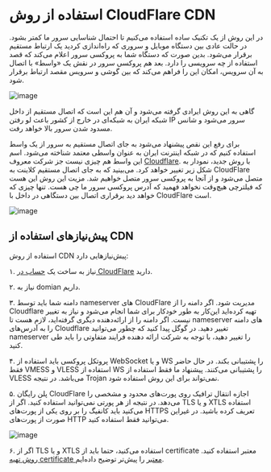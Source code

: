 # استفاده از روش CloudFlare CDN

در این روش از یک تکنیک ساده استفاده می‌کنیم تا احتمال شناسایی سرور ما کمتر بشود. در حالت عادی بین دستگاه موبایل و سروری که راه‌اندازی کردید یک ارتباط مستقیم برقرار می‌شود. بدین صورت که دستگاه شما به پروکسی سرور اعلام می‌کند که قصد استفاده از چه سرویسی را دارد. بعد هم پروکسی سرور در نقش یک «واسط» با اتصال به آن سرویس، امکان این را فراهم می‌کند که بین گوشی و سرویس مقصد ارتباط برقرار شود. 

![image](https://user-images.githubusercontent.com/118040490/212413099-0d01cfb5-83cf-4873-b72d-28ed58e199ae.png)


گاهی به این روش ایرادی گرفته می‌شود و آن هم این است که اتصال مستقیم از داخل شبکه ایران به شبکه‌ای در خارج از کشور باعث لو رفتن IP سرور می‌شود و شانس مسدود شدن سرور بالا خواهد رفت.

برای رفع این نقص پیشنهاد می‌شود به جای اتصال مستقیم به سرور از یک واسط استفاده کنیم که در شبکه اینترنت ایران به عنوان واسطی معتمد شناخته می‌شود. اسم این واسط هم چیزی نیست جز شرکت معروف [Cloudflare](). با روش جدید، نمودار به شکل زیر تغییر خواهد کرد. می‌بینید که به جای اتصال مستقیم کلاینت به CloudFlare متصل می‌شود و از آنجا به پروکسی سرور متصل خواهیم شد. مزیت این روش این هست که فیلترچی هیچ‌وقت نخواهد فهمید که آدرس پروکسی سرور ما چی هست. تنها چیزی که خواهد دید برقراری اتصال بین دستگاهی در داخل با CloudFlare است.  

![image](https://user-images.githubusercontent.com/118040490/212414604-056e701c-936e-4db9-92e2-275e6ab3e845.png)


## پیش‌نیاز‌های استفاده از CDN
استفاده از روش CDN پیش‌نیاز‌هایی دارد:

۱. نیاز به ساخت یک [حساب در CloudFlare](https://dash.cloudflare.com/sign-up) دارید.  

۲. نیاز به domian داریم. 

۳. دامنه شما باید توسط nameserver های CloudFlare مدیریت شود. اگر دامنه را از Cloudflare تهیه کرده‌اید این‌کار به طور خود‌کار برای شما انجام می‌شود و نیاز به تغییر نیست. اگر دامنه را از ارائه‌دهنده‌ دیگری گرفته‌اید، لازم هست تا nameserver های دامنه را به آدرس‌‌های Cloudflare تغییر دهید. در گوگل پیدا کنید که چطور می‌توانید nameserver را تغییر دهید، با توجه به شرکت ارائه دهنده فرایند متفاوتی را باید طی کنید.  

۴. پروتکل پروکسی باید استفاده از WebSocket و یا WS را پشتیبانی بکند. در حال حاضر فقط VMESS و VLESS استفاده از WS را پشتیبانی می‌کنند. پیشنهاد ما فقط استفاده از VLESS می‌باشد. در نتیجه Trojan نمی‌تواند برای این روش استفاده شود.

۵. پلن رایگان CloudFlare اجازه انتقال ترافیک روی پورت‌های محدود و مشخصی را می‌دهد. در نتیجه از هر پورتی نمی‌توانید استفاده کنید. اگر از TLS و یا XTLS استفاده می‌کنید باید کانفیگ را بر روی یکی از پورت‌های HTTPS تعریف کرده باشید. در غیر‌این‌ صورت از پورت‌های HTTP می‌توانید فقط استفاده کنید.

![image](https://user-images.githubusercontent.com/118040490/212417661-6c82e3fe-889b-47ef-9f46-aa6b08ac9849.png)

۶. اگر از TLS و یا XTLS استفاده می‌کنید، حتما باید از certificate معتبر استفاده کنید. [روش تهیه certificate معتبر](https://github.com/iranxray/hope/blob/main/create-tsl-certificate.md) را پیش‌تر توضیح داده‌ایم.
